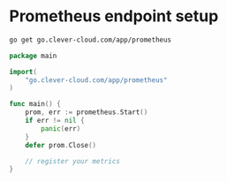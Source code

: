 # Prometheus endpoint setup

```sh
go get go.clever-cloud.com/app/prometheus
```

```go
package main

import(
    "go.clever-cloud.com/app/prometheus"
)

func main() {
    prom, err := prometheus.Start()
    if err != nil {
        panic(err)
    }
    defer prom.Close()

    // register your metrics
}
```